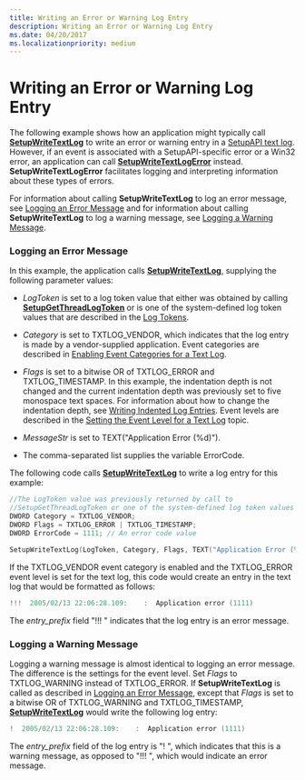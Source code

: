 ```yaml
---
title: Writing an Error or Warning Log Entry
description: Writing an Error or Warning Log Entry
ms.date: 04/20/2017
ms.localizationpriority: medium
---
```


# Writing an Error or Warning Log Entry


The following example shows how an application might typically call [**SetupWriteTextLog**](/windows/win32/api/setupapi/nf-setupapi-setupwritetextlog) to write an error or warning entry in a [SetupAPI text log](setupapi-text-logs.md). However, if an event is associated with a SetupAPI-specific error or a Win32 error, an application can call [**SetupWriteTextLogError**](/windows/win32/api/setupapi/nf-setupapi-setupwritetextlogerror) instead. **SetupWriteTextLogError** facilitates logging and interpreting information about these types of errors.

For information about calling **SetupWriteTextLog** to log an error message, see [Logging an Error Message](#logging-an-error-message) and for information about calling **SetupWriteTextLog** to log a warning message, see [Logging a Warning Message](#logging-a-warning-message).

### <a href="" id="logging-an-error-message"></a> Logging an Error Message

In this example, the application calls [**SetupWriteTextLog**](/windows/win32/api/setupapi/nf-setupapi-setupwritetextlog), supplying the following parameter values:

-   *LogToken* is set to a log token value that either was obtained by calling [**SetupGetThreadLogToken**](/windows/win32/api/setupapi/nf-setupapi-setupgetthreadlogtoken) or is one of the system-defined log token values that are described in the [Log Tokens](log-tokens.md).

-   *Category* is set to TXTLOG_VENDOR, which indicates that the log entry is made by a vendor-supplied application. Event categories are described in [Enabling Event Categories for a Text Log](enabling-event-categories-for-a-text-log.md).

-   *Flags* is set to a bitwise OR of TXTLOG_ERROR and TXTLOG_TIMESTAMP. In this example, the indentation depth is not changed and the current indentation depth was previously set to five monospace text spaces. For information about how to change the indentation depth, see [Writing Indented Log Entries](writing-indented-log-entries.md). Event levels are described in the [Setting the Event Level for a Text Log](setting-the-event-level-for-a-text-log.md) topic.

-   *MessageStr* is set to TEXT("Application Error (%d)").

-   The comma-separated list supplies the variable ErrorCode.

The following code calls [**SetupWriteTextLog**](/windows/win32/api/setupapi/nf-setupapi-setupwritetextlog) to write a log entry for this example:

```cpp
//The LogToken value was previously returned by call to
//SetupGetThreadLogToken or one of the system-defined log token values
DWORD Category = TXTLOG_VENDOR; 
DWORD Flags = TXTLOG_ERROR | TXTLOG_TIMESTAMP;
DWORD ErrorCode = 1111; // An error code value

SetupWriteTextLog(LogToken, Category, Flags, TEXT("Application Error (%d)"),ErrorCode);
```

If the TXTLOG_VENDOR event category is enabled and the TXTLOG_ERROR event level is set for the text log, this code would create an entry in the text log that would be formatted as follows:

```cpp
!!!  2005/02/13 22:06:28.109:    :  Application error (1111) 
```

The *entry_prefix* field "!!! " indicates that the log entry is an error message.

### <a href="" id="logging-a-warning-message"></a> Logging a Warning Message

Logging a warning message is almost identical to logging an error message. The difference is the settings for the event level. Set *Flags* to TXTLOG_WARNING instead of TXTLOG_ERROR. If **SetupWriteTextLog** is called as described in [Logging an Error Message](#logging-an-error-message), except that *Flags* is set to a bitwise OR of TXTLOG_WARNING and TXTLOG_TIMESTAMP, [**SetupWriteTextLog**](/windows/win32/api/setupapi/nf-setupapi-setupwritetextlog) would write the following log entry:

```cpp
!  2005/02/13 22:06:28.109:    :  Application error (1111) 
```

The *entry_prefix* field of the log entry is "! ", which indicates that this is a warning message, as opposed to "!!! ", which would indicate an error message.

 

